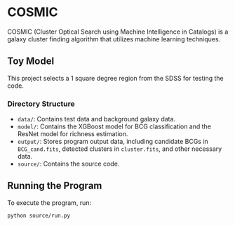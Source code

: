 # COSMIC

COSMIC (Cluster Optical Search using Machine Intelligence in Catalogs) is a galaxy cluster finding algorithm that utilizes machine learning techniques.

## Toy Model

This project selects a 1 square degree region from the SDSS for testing the code.

### Directory Structure

- `data/`: Contains test data and background galaxy data.
- `model/`: Contains the XGBoost model for BCG classification and the ResNet model for richness estimation.
- `output/`: Stores program output data, including candidate BCGs in `BCG_cand.fits`, detected clusters in `cluster.fits`, and other necessary data.
- `source/`: Contains the source code.

## Running the Program

To execute the program, run:

```bash
python source/run.py
